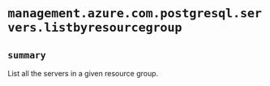 # `management.azure.com.postgresql.servers.listbyresourcegroup`

## `summary`
List all the servers in a given resource group.



